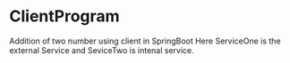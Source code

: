 # ClientProgram
Addition of two number using client in SpringBoot
Here ServiceOne is the external Service and SeviceTwo is intenal service.
